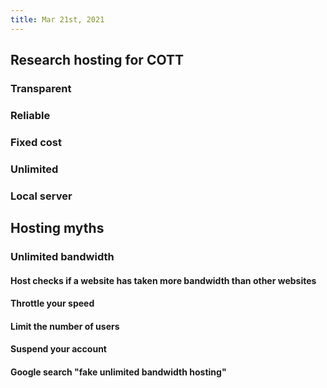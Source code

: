 ```yaml
---
title: Mar 21st, 2021
---
```


## Research hosting for COTT
### Transparent
### Reliable
### Fixed cost
### Unlimited
### Local server
## Hosting myths
### Unlimited bandwidth
####
#### Host checks if a website has taken more bandwidth than other websites
#### Throttle your speed
#### Limit the number of users
#### Suspend your account
#### Google search "fake unlimited bandwidth hosting"
####
